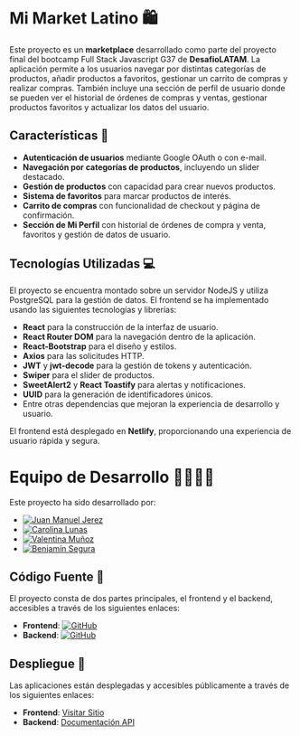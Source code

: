 # Mi Market Latino 🛍️

Este proyecto es un **marketplace** desarrollado como parte del proyecto final del bootcamp Full Stack Javascript G37 de **DesafioLATAM**. La aplicación permite a los usuarios navegar por distintas categorías de productos, añadir productos a favoritos, gestionar un carrito de compras y realizar compras. También incluye una sección de perfil de usuario donde se pueden ver el historial de órdenes de compras y ventas, gestionar productos favoritos y actualizar los datos del usuario.

## Características 🌟

- **Autenticación de usuarios** mediante Google OAuth o con e-mail.
- **Navegación por categorías de productos**, incluyendo un slider destacado.
- **Gestión de productos** con capacidad para crear nuevos productos.
- **Sistema de favoritos** para marcar productos de interés.
- **Carrito de compras** con funcionalidad de checkout y página de confirmación.
- **Sección de Mi Perfil** con historial de órdenes de compra y venta, favoritos y gestión de datos de usuario.

## **Tecnologías Utilizadas** 💻

El proyecto se encuentra montado sobre un servidor NodeJS y utiliza PostgreSQL para la gestión de datos. El frontend se ha implementado usando las siguientes tecnologías y librerías:

- **React** para la construcción de la interfaz de usuario.
- **React Router DOM** para la navegación dentro de la aplicación.
- **React-Bootstrap** para el diseño y estilos.
- **Axios** para las solicitudes HTTP.
- **JWT** y **jwt-decode** para la gestión de tokens y autenticación.
- **Swiper** para el slider de productos.
- **SweetAlert2** y **React Toastify** para alertas y notificaciones.
- **UUID** para la generación de identificadores únicos.
- Entre otras dependencias que mejoran la experiencia de desarrollo y usuario.

El frontend está desplegado en **Netlify**, proporcionando una experiencia de usuario rápida y segura.

# Equipo de Desarrollo 👨‍💻👩‍💻

Este proyecto ha sido desarrollado por:

- [![Juan Manuel Jerez](https://img.shields.io/badge/-Juan%20Manuel%20Jerez-181717?style=for-the-badge&logo=github)](https://github.com/JuanManuelJerezBaraona)
- [![Carolina Lunas](https://img.shields.io/badge/-Carolina%20Lunas-181717?style=for-the-badge&logo=github)](https://github.com/carolinalunasfarah)
- [![Valentina Muñoz](https://img.shields.io/badge/-Valentina%20Muñoz-181717?style=for-the-badge&logo=github)](https://github.com/vnasp)
- [![Benjamín Segura](https://img.shields.io/badge/-Benjamín%20Segura-181717?style=for-the-badge&logo=github)](https://github.com/elbenjaz)

## Código Fuente 📝

El proyecto consta de dos partes principales, el frontend y el backend, accesibles a través de los siguientes enlaces:

- **Frontend**: [![GitHub](https://img.shields.io/badge/-Frontend-181717?style=for-the-badge&logo=github)](https://github.com/vnasp/marketplace-frontend-react-user)
- **Backend**: [![GitHub](https://img.shields.io/badge/-Backend-181717?style=for-the-badge&logo=github)](https://github.com/vnasp/marketplace-backend-react-user)

## Despliegue 🚀

Las aplicaciones están desplegadas y accesibles públicamente a través de los siguientes enlaces:

- **Frontend**: [Visitar Sitio](https://mimarketlatino.netlify.app/)
- **Backend**: [Documentación API](https://marketplace-backend-react-user-xwj0.onrender.com/api/v1/docs/)

